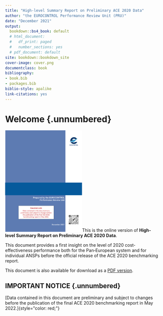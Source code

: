 ```yaml
---
title: "High-level Summary Report on Preliminary ACE 2020 Data"
author: "the EUROCONTROL Performance Review Unit (PRU)"
date: "December 2021"
output:
  bookdown::bs4_book: default
  # html_document:
  #   df_print: paged
  #   number_sections: yes
  # pdf_document: default
site: bookdown::bookdown_site
cover-image: cover.png
documentclass: book
bibliography:
- book.bib
- packages.bib
biblio-style: apalike
link-citations: yes
---
```


# Welcome {.unnumbered}

<a href="https://www.eurocontrol.int/ACE/HighLevelSummary-Reports/HighLevelSummaryReport2020.pdf" target=_blank><img src="cover.png" class="cover" width="250" height="328"/></a>This is the online version of **High-level Summary Report on Preliminary ACE 2020 Data**.

This document provides a first insight on the level of 2020 cost‐effectiveness
performance both for the Pan‐European system and for individual ANSPs before
the official release of the ACE 2020 benchmarking report.


This document is also available for download as a <a href="https://www.eurocontrol.int/ACE/HighLevelSummary-Reports/HighLevelSummaryReport2020.pdf" target=_blank>PDF version</a>.



## IMPORTANT NOTICE {.unnumbered}



[Data contained in this document are preliminary and subject to changes before the publication of the final ACE 2020 benchmarking report in May 2022.]{style="color: red;"}




